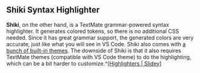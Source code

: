 ## Shiki Syntax Highlighter

**Shiki**, on the other hand, is a TextMate grammar-powered syntax highlighter. It generates colored tokens, so there is no additional CSS needed. Since it has great grammar support, the generated colors are very accurate, just like what you will see in VS Code. Shiki also comes with [a bunch of built-in themes](https://github.com/shikijs/shiki/blob/master/docs/themes.md). The downside of Shiki is that it also requires TextMate themes (compatible with VS Code theme) to do the highlighting, which can be a bit harder to customize.^[[Highlighters | Slidev](https://sli.dev/custom/highlighters.html)]

